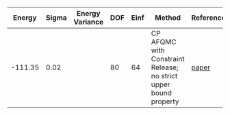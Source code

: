 | Energy  | Sigma | Energy Variance | DOF | Einf | Method                                                       | Reference |
|---------|-------|-----------------|-----|------|--------------------------------------------------------------|-----------|
| -111.35 | 0.02  |                 | 80  | 64   | CP AFQMC with Constraint Release; no strict upper bound property | [paper](https://journals.aps.org/prb/abstract/10.1103/PhysRevB.88.125132) |
